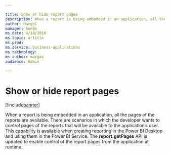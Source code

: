 ```yaml
---

title: Show or hide report pages
description: When a report is being embedded in an application, all the pages of the reports are available.
author: MargoC
manager: AnnBe
ms.date: 4/18/2018
ms.topic: article
ms.prod: 
ms.service: business-applications
ms.technology: 
ms.author: margoc
audience: Admin

---
```

#  Show or hide report pages 




[!include[banner](../../includes/banner.md)]

When a report is being embedded in an application, all the pages of the reports
are available. There are scenarios in which the developer wants to control pages
of the reports that will be available to the application’s user. This capability
is available when creating reporting in the Power BI Desktop and using them in
the Power BI Service. The **report.getPages** API is updated to enable control
of the report pages from the application at runtime.
